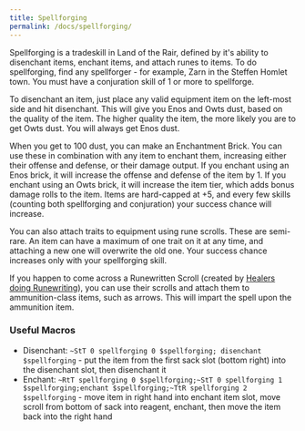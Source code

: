 ```yaml
---
title: Spellforging
permalink: /docs/spellforging/
---
```


Spellforging is a tradeskill in Land of the Rair, defined by it's ability to disenchant items, enchant items, and attach runes to items. To do spellforging, find any spellforger - for example, Zarn in the Steffen Homlet town. You must have a conjuration skill of 1 or more to spellforge.

To disenchant an item, just place any valid equipment item on the left-most side and hit disenchant. This will give you Enos and Owts dust, based on the quality of the item. The higher quality the item, the more likely you are to get Owts dust. You will always get Enos dust.

When you get to 100 dust, you can make an Enchantment Brick. You can use these in combination with any item to enchant them, increasing either their offense and defense, or their damage output. If you enchant using an Enos brick, it will increase the offense and defense of the item by 1. If you enchant using an Owts brick, it will increase the item tier, which adds bonus damage rolls to the item. Items are hard-capped at +5, and every few skills (counting both spellforging and conjuration) your success chance will increase.

You can also attach traits to equipment using rune scrolls. These are semi-rare. An item can have a maximum of one trait on it at any time, and attaching a new one will overwrite the old one. Your success chance increases only with your spellforging skill.

If you happen to come across a Runewritten Scroll (created by [Healers doing Runewriting](https://rair.land/docs/runewriting/)), you can use their scrolls and attach them to ammunition-class items, such as arrows. This will impart the spell upon the ammunition item. 

### Useful Macros

* Disenchant: `~StT 0 spellforging 0 $spellforging; disenchant $spellforging` - put the item from the first sack slot (bottom right) into the disenchant slot, then disenchant it
* Enchant: `~RtT spellforging 0 $spellforging;~StT 0 spellforging 1 $spellforging;enchant $spellforging;~TtR spellforging 2 $spellforging` - move item in right hand into enchant item slot, move scroll from bottom of sack into reagent, enchant, then move the item back into the right hand

